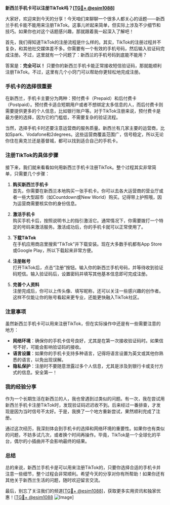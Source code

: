 **新西兰手机卡可以注册TikTok吗？[[TG💪+ @esim1088](https://t.me/s/esim1088)]**

大家好，欢迎来到今天的分享！今天咱们来聊聊一个很多人都关心的话题——新西兰手机卡能不能用来注册TikTok。这事儿听起来简单，但实际上涉及不少细节和技巧。如果你也对这个话题感兴趣，那就跟着我一起深入了解吧！

首先，我们得知道TikTok的注册流程是什么样的。其实，TikTok的注册过程并不复杂，和其他社交媒体差不多。你需要有一个有效的手机号码，然后输入验证码完成注册。不过，这里就有一个问题了：新西兰的手机号码到底能不能用？

答案是：**完全可以！** 只要你的新西兰手机卡能正常接收短信验证码，那就能顺利注册TikTok。不过，这里有几个小窍门可以帮助你更轻松地完成注册。

### 手机卡的选择很重要

在新西兰，手机卡主要分为两种：预付费卡（Prepaid）和后付费卡（Postpaid）。预付费卡适合短期用户或者不想绑定太多信息的人，而后付费卡则需要提供更多的个人信息，比如银行账户等。对于TikTok注册来说，预付费卡是最方便的选择，因为它的门槛低，不需要复杂的验证流程。

当然，选择手机卡时还要注意运营商的服务质量。新西兰有几家主要的运营商，比如Spark、Vodafone和2degrees。这些运营商覆盖范围广，信号稳定，所以无论你住在奥克兰还是基督城，都可以找到适合自己的手机卡。

### 注册TikTok的具体步骤

接下来，我们就来看看如何用新西兰手机卡注册TikTok。整个过程其实非常简单，只需要几个步骤：

1. **购买新西兰手机卡**  
   首先，你需要在新西兰本地购买一张手机卡。你可以去各大运营商的营业厅或者一些大型超市（如Countdown或New World）购买。记得带上护照哦，因为运营商需要核实你的身份信息。

2. **激活手机卡**  
   购买手机卡后，按照说明书上的指引激活它。通常情况下，你需要拨打一个特定的号码来激活服务。激活成功后，你的手机卡就可以正常使用了。

3. **下载TikTok**  
   在手机应用商店里搜索“TikTok”并下载安装。现在大多数手机都有App Store或Google Play，所以下载起来非常方便。

4. **注册账号**  
   打开TikTok后，点击“注册”按钮。输入你的新西兰手机号码，并等待收到验证码短信。输入验证码后，设置密码并填写其他基本信息即可完成注册。

5. **完善个人资料**  
   注册完成后，你可以上传头像、填写昵称，还可以关注一些感兴趣的创作者。这样不仅能让你的账号看起来更专业，还能更快融入TikTok社区。

### 注意事项

虽然新西兰手机卡可以用来注册TikTok，但在实际操作中还是有一些需要注意的地方：

- **网络环境**：确保你的手机卡信号良好，尤其是在第一次接收验证码时。如果信号不好，可能会影响验证码的接收。
- **语言设置**：如果你的手机卡支持多种语言，记得将语言设置为英文或其他你熟悉的语言，以免出现误解。
- **隐私保护**：注册时不要随意泄露过多个人信息，尤其是涉及到银行卡或支付方式的信息。安全第一！

### 我的经验分享

作为一个长期生活在新西兰的人，我也曾遇到过类似的问题。有一次，我在尝试用新西兰手机卡注册TikTok时，发现验证码迟迟收不到。后来经过一番排查，才发现是因为当时信号不太好。于是，我换了一个地方重新尝试，果然顺利完成了注册。

通过这次经历，我深刻体会到手机卡的选择和网络环境的重要性。如果你也有类似的问题，不妨多试几次，或者换个时间再操作。毕竟，TikTok是一个全球化的平台，偶尔的小插曲并不会影响最终的结果。

### 总结

总的来说，新西兰手机卡是可以用来注册TikTok的，只要你选择合适的手机卡并注意一些细节，整个过程会非常顺利。希望今天的分享对你有所帮助！如果你还有其他关于新西兰生活的问题，随时欢迎留言交流。

最后，别忘了关注我们的频道[[TG💪+ @esim1088](https://t.me/s/esim1088)]，获取更多实用资讯和独家优惠！[[TG💪+ @esim1088](https://t.me/s/esim1088) ![Image](https://i.postimg.cc/4NQfJmqS/Snipaste-2025-05-13-00-14-12.png)]